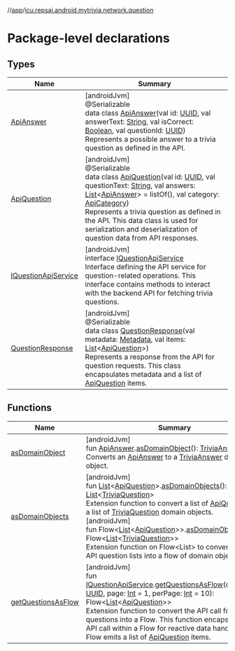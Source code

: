 //[app](../../index.md)/[icu.repsaj.android.mytrivia.network.question](index.md)

# Package-level declarations

## Types

| Name                                                    | Summary                                                                                                                                                                                                                                                                                                                                                                                                                                                                                                                                                                                                                                                                                             |
|---------------------------------------------------------|-----------------------------------------------------------------------------------------------------------------------------------------------------------------------------------------------------------------------------------------------------------------------------------------------------------------------------------------------------------------------------------------------------------------------------------------------------------------------------------------------------------------------------------------------------------------------------------------------------------------------------------------------------------------------------------------------------|
| [ApiAnswer](-api-answer/index.md)                       | [androidJvm]<br>@Serializable<br>data class [ApiAnswer](-api-answer/index.md)(val id: [UUID](https://developer.android.com/reference/kotlin/java/util/UUID.html), val answerText: [String](https://kotlinlang.org/api/latest/jvm/stdlib/kotlin/-string/index.html), val isCorrect: [Boolean](https://kotlinlang.org/api/latest/jvm/stdlib/kotlin/-boolean/index.html), val questionId: [UUID](https://developer.android.com/reference/kotlin/java/util/UUID.html))<br>Represents a possible answer to a trivia question as defined in the API.                                                                                                                                                      |
| [ApiQuestion](-api-question/index.md)                   | [androidJvm]<br>@Serializable<br>data class [ApiQuestion](-api-question/index.md)(val id: [UUID](https://developer.android.com/reference/kotlin/java/util/UUID.html), val questionText: [String](https://kotlinlang.org/api/latest/jvm/stdlib/kotlin/-string/index.html), val answers: [List](https://kotlinlang.org/api/latest/jvm/stdlib/kotlin.collections/-list/index.html)&lt;[ApiAnswer](-api-answer/index.md)&gt; = listOf(), val category: [ApiCategory](../icu.repsaj.android.mytrivia.network.categroy/-api-category/index.md))<br>Represents a trivia question as defined in the API. This data class is used for serialization and deserialization of question data from API responses. |
| [IQuestionApiService](-i-question-api-service/index.md) | [androidJvm]<br>interface [IQuestionApiService](-i-question-api-service/index.md)<br>Interface defining the API service for question-related operations. This interface contains methods to interact with the backend API for fetching trivia questions.                                                                                                                                                                                                                                                                                                                                                                                                                                            |
| [QuestionResponse](-question-response/index.md)         | [androidJvm]<br>@Serializable<br>data class [QuestionResponse](-question-response/index.md)(val metadata: [Metadata](../icu.repsaj.android.mytrivia.network/-metadata/index.md), val items: [List](https://kotlinlang.org/api/latest/jvm/stdlib/kotlin.collections/-list/index.html)&lt;[ApiQuestion](-api-question/index.md)&gt;)<br>Represents a response from the API for question requests. This class encapsulates metadata and a list of [ApiQuestion](-api-question/index.md) items.                                                                                                                                                                                                         |

## Functions

| Name                                           | Summary                                                                                                                                                                                                                                                                                                                                                                                                                                                                                                                                                                                                                                                                                                                                                                                                                                                                                                                                                                                                                                                                                                                            |
|------------------------------------------------|------------------------------------------------------------------------------------------------------------------------------------------------------------------------------------------------------------------------------------------------------------------------------------------------------------------------------------------------------------------------------------------------------------------------------------------------------------------------------------------------------------------------------------------------------------------------------------------------------------------------------------------------------------------------------------------------------------------------------------------------------------------------------------------------------------------------------------------------------------------------------------------------------------------------------------------------------------------------------------------------------------------------------------------------------------------------------------------------------------------------------------|
| [asDomainObject](as-domain-object.md)          | [androidJvm]<br>fun [ApiAnswer](-api-answer/index.md).[asDomainObject](as-domain-object.md)(): [TriviaAnswer](../icu.repsaj.android.mytrivia.model/-trivia-answer/index.md)<br>Converts an [ApiAnswer](-api-answer/index.md) to a [TriviaAnswer](../icu.repsaj.android.mytrivia.model/-trivia-answer/index.md) domain object.                                                                                                                                                                                                                                                                                                                                                                                                                                                                                                                                                                                                                                                                                                                                                                                                      |
| [asDomainObjects](as-domain-objects.md)        | [androidJvm]<br>fun [List](https://kotlinlang.org/api/latest/jvm/stdlib/kotlin.collections/-list/index.html)&lt;[ApiQuestion](-api-question/index.md)&gt;.[asDomainObjects](as-domain-objects.md)(): [List](https://kotlinlang.org/api/latest/jvm/stdlib/kotlin.collections/-list/index.html)&lt;[TriviaQuestion](../icu.repsaj.android.mytrivia.model/-trivia-question/index.md)&gt;<br>Extension function to convert a list of [ApiQuestion](-api-question/index.md) to a list of [TriviaQuestion](../icu.repsaj.android.mytrivia.model/-trivia-question/index.md) domain objects.<br>[androidJvm]<br>fun Flow&lt;[List](https://kotlinlang.org/api/latest/jvm/stdlib/kotlin.collections/-list/index.html)&lt;[ApiQuestion](-api-question/index.md)&gt;&gt;.[asDomainObjects](as-domain-objects.md)(): Flow&lt;[List](https://kotlinlang.org/api/latest/jvm/stdlib/kotlin.collections/-list/index.html)&lt;[TriviaQuestion](../icu.repsaj.android.mytrivia.model/-trivia-question/index.md)&gt;&gt;<br>Extension function on Flow<List<ApiQuestion>> to convert a flow of API question lists into a flow of domain object lists. |
| [getQuestionsAsFlow](get-questions-as-flow.md) | [androidJvm]<br>fun [IQuestionApiService](-i-question-api-service/index.md).[getQuestionsAsFlow](get-questions-as-flow.md)(categoryId: [UUID](https://developer.android.com/reference/kotlin/java/util/UUID.html), page: [Int](https://kotlinlang.org/api/latest/jvm/stdlib/kotlin/-int/index.html) = 1, perPage: [Int](https://kotlinlang.org/api/latest/jvm/stdlib/kotlin/-int/index.html) = 10): Flow&lt;[List](https://kotlinlang.org/api/latest/jvm/stdlib/kotlin.collections/-list/index.html)&lt;[ApiQuestion](-api-question/index.md)&gt;&gt;<br>Extension function to convert the API call for fetching questions into a Flow. This function encapsulates the API call within a Flow for reactive data handling. The Flow emits a list of [ApiQuestion](-api-question/index.md) items.                                                                                                                                                                                                                                                                                                                                    |
